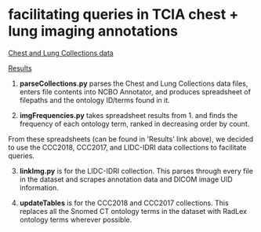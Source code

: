# facilitating queries in TCIA chest + lung imaging annotations

[Chest and Lung Collections data](https://drive.google.com/drive/folders/1sNpTTzbyPEroqUvzfaAT-mivW0gWe1y1?usp=sharing)

[Results](https://docs.google.com/document/d/15B_lSZQDEaRl3EwymEaHmgx4v6LPB3sqyMEEV61m2m4/edit?usp=sharing)

1. **parseCollections.py** parses the Chest and Lung Collections data files, enters file contents into NCBO Annotator, and produces spreadsheet of filepaths and the ontology ID/terms found in it. 

2. **imgFrequencies.py** takes spreadsheet results from 1. and finds the frequency of each ontology term, ranked in decreasing order by count.

From these spreadsheets (can be found in 'Results' link above), we decided to use the CCC2018, CCC2017, and LIDC-IDRI data collections to facilitate queries.

3. **linkImg.py** is for the LIDC-IDRI collection. This parses through every file in the dataset and scrapes annotation data and DICOM image UID information.

4. **updateTables** is for the CCC2018 and CCC2017 collections. This replaces all the Snomed CT ontology terms in the dataset with RadLex ontology terms wherever possible.
